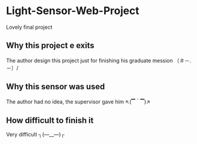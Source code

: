 # Light-Sensor-Web-Project
Lovely final project

## Why this project e exits

The author design this project just for finishing his graduate mession （＃－.－）/ 

## Why this sensor was used

The author had no idea, the supervisor gave him ↖(▔＾▔)↗

## How difficult to finish it

Very difficult  ┐(—__—)┌   
